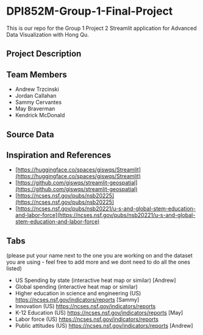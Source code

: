 # DPI852M-Group-1-Final-Project

This is our repo for the Group 1 Project 2 Streamlit application for Advanced Data Visualization with Hong Qu.

## Project Description

## Team Members

- Andrew Trzcinski
- Jordan Callahan
- Sammy Cervantes
- May Braverman
- Kendrick McDonald

## Source Data

## Inspiration and References

- [https://huggingface.co/spaces/giswqs/Streamlit](https://huggingface.co/spaces/giswqs/Streamlit)
- [https://github.com/giswqs/streamlit-geospatial](https://github.com/giswqs/streamlit-geospatial)
- [https://ncses.nsf.gov/pubs/nsb20225](https://ncses.nsf.gov/pubs/nsb20225)
- [https://ncses.nsf.gov/pubs/nsb20221/u-s-and-global-stem-education-and-labor-force](https://ncses.nsf.gov/pubs/nsb20221/u-s-and-global-stem-education-and-labor-force)

## Tabs 

(please put your name next to the one you are working on and the dataset you are using - feel free to add more and we dont need to do all the ones listed)

- US Spending by state (interactive heat map or similar) [Andrew]
- Global spending (interactive heat map or similar)
- Higher education in science and engineering (US) https://ncses.nsf.gov/indicators/reports [Sammy]
- Innovation (US) https://ncses.nsf.gov/indicators/reports
- K-12 Education (US) https://ncses.nsf.gov/indicators/reports [May]
- Labor force (US) https://ncses.nsf.gov/indicators/reports
- Public attitudes (US) https://ncses.nsf.gov/indicators/reports [Andrew]
